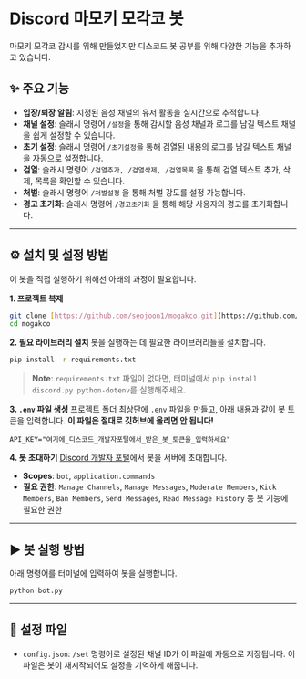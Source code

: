 # Discord 마모키 모각코 봇

마모키 모각코 감시를 위해 만들었지만 디스코드 봇 공부를 위해 다양한 기능을 추가하고 있습니다.

## ✨ 주요 기능

-   **입장/퇴장 알림**: 지정된 음성 채널의 유저 활동을 실시간으로 추적합니다.
-   **채널 설정**: 슬래시 명령어 `/설정`을 통해 감시할 음성 채널과 로그를 남길 텍스트 채널을 쉽게 설정할 수 있습니다.
-   **초기 설정**: 슬래시 명령어 `/초기설정`을 통해 검열된 내용의 로그를 남길 텍스트 채널을 자동으로 설정합니다.
-   **검열**: 슬래시 명령어 `/검열추가, /검열삭제, /검열목록` 을 통해 검열 텍스트 추가, 삭제, 목록을 확인할 수 있습니다.
-   **처벌**: 슬래시 명령어 `/처벌설정` 을 통해 처벌 강도를 설정 가능합니다.
-   **경고 초기화**: 슬래시 명령어 `/경고초기화` 을 통해 해당 사용자의 경고를 초기화합니다.



---

## ⚙️ 설치 및 설정 방법

이 봇을 직접 실행하기 위해선 아래의 과정이 필요합니다.

**1. 프로젝트 복제**
```bash
git clone [https://github.com/seojoon1/mogakco.git](https://github.com/seojoon1/mogakco.git)
cd mogakco
```

**2. 필요 라이브러리 설치**
봇을 실행하는 데 필요한 라이브러리들을 설치합니다.
```bash
pip install -r requirements.txt
```
> **Note**: `requirements.txt` 파일이 없다면, 터미널에서 `pip install discord.py python-dotenv`를 실행해주세요.

**3. `.env` 파일 생성**
프로젝트 폴더 최상단에 `.env` 파일을 만들고, 아래 내용과 같이 봇 토큰을 입력합니다. **이 파일은 절대로 깃허브에 올리면 안 됩니다!**
```
API_KEY="여기에_디스코드_개발자포털에서_받은_봇_토큰을_입력하세요"
```

**4. 봇 초대하기**
[Discord 개발자 포털](https://discord.com/developers/applications)에서 봇을 서버에 초대합니다.
-   **Scopes**: `bot`, `application.commands`
-   **필요 권한**: `Manage Channels`, `Manage Messages`, `Moderate Members`, `Kick Members`, `Ban Members`, `Send Messages`, `Read Message History` 등 봇 기능에 필요한 권한

---

## ▶️ 봇 실행 방법

아래 명령어를 터미널에 입력하여 봇을 실행합니다.
```bash
python bot.py
```

---

## 📄 설정 파일

-   `config.json`: `/set` 명령어로 설정된 채널 ID가 이 파일에 자동으로 저장됩니다. 이 파일은 봇이 재시작되어도 설정을 기억하게 해줍니다.

